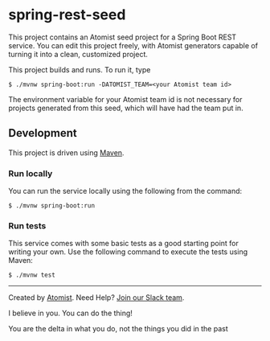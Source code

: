 # spring-rest-seed

This project contains an Atomist seed project for a Spring Boot REST service.
You can edit this project freely, with Atomist generators capable of
turning it into a clean, customized project.

This project builds and runs. To run it, type

```
$ ./mvnw spring-boot:run -DATOMIST_TEAM=<your Atomist team id>

```
The environment variable for your Atomist team id is not necessary for
projects generated from this seed, which will have had the team put in.

## Development

This project is driven using [Maven][mvn].

[mvn]: https://maven.apache.org/

### Run locally

You can run the service locally using the following from the command:

```
$ ./mvnw spring-boot:run

```

### Run tests

This service comes with some basic tests as a good starting
point for writing your own.  Use the following command to execute the
tests using Maven:

```
$ ./mvnw test
```

---
Created by [Atomist][atomist].
Need Help?  [Join our Slack team][slack].

[atomist]: https://www.atomist.com/
[slack]: https://join.atomist.com/

I believe in you. You can do the thing!

You are the delta in what you do, not the things you did in the past
